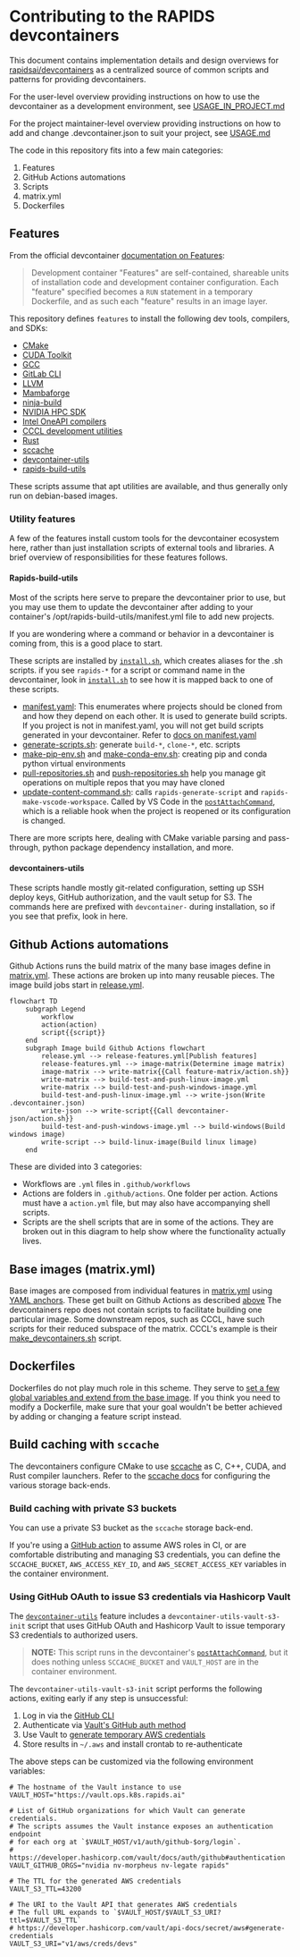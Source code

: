 # Contributing to the RAPIDS devcontainers

This document contains implementation details and design overviews for
[rapidsai/devcontainers](https://github.com/rapidsai/devcontainers) as a
centralized source of common scripts and patterns for providing devcontainers.

For the user-level overview providing instructions on how to use the
devcontainer as a development environment, see
[USAGE_IN_PROJECT.md](USAGE_IN_PROJECT.md)

For the project maintainer-level overview providing instructions on how to add
and change .devcontainer.json to suit your project, see [USAGE.md](USAGE.md)

The code in this repository fits into a few main categories:
1. Features
1. GitHub Actions automations
1. Scripts
1. matrix.yml
1. Dockerfiles

## Features

From the official devcontainer [documentation on Features](https://containers.dev/implementors/features/):
> Development container "Features" are self-contained, shareable units of installation code and development container configuration. Each "feature" specified becomes a `RUN` statement in a temporary Dockerfile,
and as such each "feature" results in an image layer.

This repository defines `features` to install the following dev tools, compilers, and SDKs:

* [CMake](features/src/cmake/)
* [CUDA Toolkit](features/src/cuda/)
* [GCC](features/src/gcc/)
* [GitLab CLI](features/src/gitlab-cli/)
* [LLVM](features/src/llvm/)
* [Mambaforge](features/src/mambaforge/)
* [ninja-build](features/src/ninja/)
* [NVIDIA HPC SDK](features/src/nvhpc/)
* [Intel OneAPI compilers](features/src/oneapi/)
* [CCCL development utilities](features/src/cccl-dev/)
* [Rust](features/src/rust/)
* [sccache](features/src/sccache/)
* [devcontainer-utils](features/src/utils/)
* [rapids-build-utils](features/src/rapids-build-utils/)

These scripts assume that apt utilities are available, and thus generally only
run on debian-based images.

### Utility features

A few of the features install custom tools for the devcontainer ecosystem here,
rather than just installation scripts of external tools and libraries. A brief
overview of responsibilities for these features follows.

#### Rapids-build-utils

Most of the scripts here serve to prepare the devcontainer prior to use, but you may use them to update
the devcontainer after adding to your container's /opt/rapids-build-utils/manifest.yml file to add new projects.

If you are wondering where a command or behavior in a devcontainer is coming
from, this is a good place to start.

These scripts are installed by
[`install.sh`](./features/src/rapids-build-utils/install.sh), which creates
aliases for the .sh scripts. if you see `rapids-*` for a script or command name
in the devcontainer, look in
[`install.sh`](./features/src/rapids-build-utils/install.sh) to see how it is
mapped back to one of these scripts.

* [manifest.yaml](./features/src/rapids-build-utils/opt/rapids-build-utils/manifest.yaml): This enumerates where projects should be cloned from and how they depend on each other. It is used to generate build scripts. If you project is not in manifest.yaml, you will not get build scripts generated in your devcontainer. Refer to [docs on manifest.yaml](./USAGE.md#generated-build-scripts)
* [generate-scripts.sh](./features/src/rapids-build-utils/opt/rapids-build-utils/bin/generate-scripts.sh): generate `build-*`, `clone-*`, etc. scripts
* [make-pip-env.sh](./features/src/rapids-build-utils/opt/rapids-build-utils/bin/make-pip-env.sh) and [make-conda-env.sh](./features/src/rapids-build-utils/opt/rapids-build-utils/bin/make-conda-env.sh):
creating pip and conda python virtual environments
* [pull-repositories.sh](./features/src/rapids-build-utils/opt/rapids-build-utils/bin/pull-repositories.sh) and [push-repositories.sh](./features/src/rapids-build-utils/opt/rapids-build-utils/bin/push-repositories.sh) help you manage git operations on multiple repos that you may have cloned
* [update-content-command.sh](./features/src/rapids-build-utils/opt/rapids-build-utils/bin/update-content-command.sh): calls `rapids-generate-script` and `rapids-make-vscode-workspace`. Called by VS Code in the [`postAttachCommand`](https://containers.dev/implementors/json_reference/#lifecycle-scripts), which is a reliable hook when the project is reopened or its configuration is changed.

There are more scripts here, dealing with CMake variable parsing and
pass-through, python package dependency installation, and more.

#### devcontainers-utils

These scripts handle mostly git-related configuration, setting up SSH deploy
keys, GitHub authorization, and the vault setup for S3. The commands here are
prefixed with `devcontainer-` during installation, so if you see that prefix,
look in here.

## Github Actions automations

Github Actions runs the build matrix of the many base images define in [matrix.yml](./matrix.yml).
These actions are broken up into many reusable pieces. The image build jobs start in
[release.yml](./.github/workflows/release.yml).

```mermaid
flowchart TD
    subgraph Legend
        workflow
        action(action)
        script{{script}}
    end
    subgraph Image build Github Actions flowchart
        release.yml --> release-features.yml[Publish features]
        release-features.yml --> image-matrix(Determine image matrix)
        image-matrix --> write-matrix{{Call feature-matrix/action.sh}}
        write-matrix --> build-test-and-push-linux-image.yml
        write-matrix --> build-test-and-push-windows-image.yml
        build-test-and-push-linux-image.yml --> write-json(Write .devcontainer.json)
        write-json --> write-script{{Call devcontainer-json/action.sh}}
        build-test-and-push-windows-image.yml --> build-windows(Build windows image)
        write-script --> build-linux-image(Build linux limage)
    end
```

These are divided into 3 categories:
* Workflows are `.yml` files in `.github/workflows`
* Actions are folders in `.github/actions`. One folder per action. Actions must have a `action.yml` file, but may also have accompanying shell scripts.
* Scripts are the shell scripts that are in some of the actions. They are broken out in this diagram to help show where the functionality actually lives.

## Base images (matrix.yml)

Base images are composed from individual features in [matrix.yml](./matrix.yml)
using [YAML
anchors](https://support.atlassian.com/bitbucket-cloud/docs/yaml-anchors/).
These get built on Github Actions as described
[above](#github-actions-automations) The devcontainers repo does not contain
scripts to facilitate building one particular image. Some downstream repos, such
as CCCL, have such scripts for their reduced subspace of the matrix. CCCL's
example is their
[make_devcontainers.sh](https://github.com/NVIDIA/cccl/blob/main/.devcontainer/make_devcontainers.sh)
script.

## Dockerfiles

Dockerfiles do not play much role in this scheme. They serve to [set a few global
variables and extend from the base image](./.devcontainer/rapids.Dockerfile). If you think you need to modify a
Dockerfile, make sure that your goal wouldn't be better achieved by adding or
changing a feature script instead.

## Build caching with `sccache`

The devcontainers configure CMake to use
[sccache](https://github.com/mozilla/sccache) as C, C++, CUDA, and Rust compiler
launchers. Refer to the [sccache
docs](https://github.com/mozilla/sccache/tree/main/docs) for configuring the
various storage back-ends.

### Build caching with private S3 buckets

You can use a private S3 bucket as the `sccache` storage back-end.

If you're using a [GitHub action](https://github.com/aws-actions/configure-aws-credentials) to assume AWS roles in CI, or are comfortable distributing and managing S3 credentials, you can define the `SCCACHE_BUCKET`, `AWS_ACCESS_KEY_ID`, and `AWS_SECRET_ACCESS_KEY` variables in the container environment.

### Using GitHub OAuth to issue S3 credentials via Hashicorp Vault

The [`devcontainer-utils`](features/src/utils/) feature includes a `devcontainer-utils-vault-s3-init` script that uses GitHub OAuth and Hashicorp Vault to issue temporary S3 credentials to authorized users.

> **NOTE:** This script runs in the devcontainer's [`postAttachCommand`](https://containers.dev/implementors/json_reference/#lifecycle-scripts), but it does nothing unless `SCCACHE_BUCKET` and `VAULT_HOST` are in the container environment.

The `devcontainer-utils-vault-s3-init` script performs the following actions, exiting early if any step is unsuccessful:

1. Log in via the [GitHub CLI](https://cli.github.com/)
2. Authenticate via [Vault's GitHub auth method](https://developer.hashicorp.com/vault/docs/auth/github#authentication)
3. Use Vault to [generate temporary AWS credentials](https://developer.hashicorp.com/vault/api-docs/secret/aws#generate-credentials)
4. Store results in `~/.aws` and install crontab to re-authenticate

The above steps can be customized via the following environment variables:
```
# The hostname of the Vault instance to use
VAULT_HOST="https://vault.ops.k8s.rapids.ai"

# List of GitHub organizations for which Vault can generate credentials.
# The scripts assumes the Vault instance exposes an authentication endpoint
# for each org at `$VAULT_HOST/v1/auth/github-$org/login`.
# https://developer.hashicorp.com/vault/docs/auth/github#authentication
VAULT_GITHUB_ORGS="nvidia nv-morpheus nv-legate rapids"

# The TTL for the generated AWS credentials
VAULT_S3_TTL=43200

# The URI to the Vault API that generates AWS credentials
# The full URL expands to `$VAULT_HOST/$VAULT_S3_URI?ttl=$VAULT_S3_TTL`
# https://developer.hashicorp.com/vault/api-docs/secret/aws#generate-credentials
VAULT_S3_URI="v1/aws/creds/devs"
```